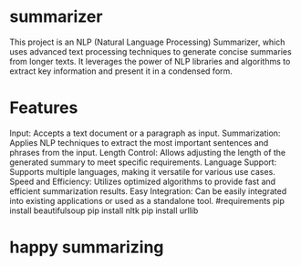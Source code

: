 # summarizer
This project is an NLP (Natural Language Processing) Summarizer, which uses advanced text processing techniques to generate concise summaries from longer texts. It leverages the power of NLP libraries and algorithms to extract key information and present it in a condensed form.

# Features
Input: Accepts a text document or a paragraph as input.
Summarization: Applies NLP techniques to extract the most important sentences and phrases from the input.
Length Control: Allows adjusting the length of the generated summary to meet specific requirements.
Language Support: Supports multiple languages, making it versatile for various use cases.
Speed and Efficiency: Utilizes optimized algorithms to provide fast and efficient summarization results.
Easy Integration: Can be easily integrated into existing applications or used as a standalone tool.
#requirements
pip install beautifulsoup
pip install nltk
pip install urllib
# happy summarizing
